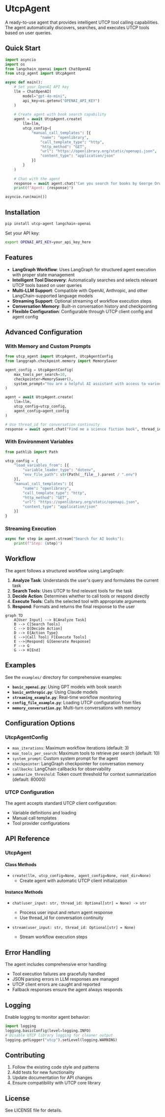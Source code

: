 # UtcpAgent

A ready-to-use agent that provides intelligent UTCP tool calling capabilities. The agent automatically discovers, searches, and executes UTCP tools based on user queries.

## Quick Start

```python
import asyncio
import os
from langchain_openai import ChatOpenAI
from utcp_agent import UtcpAgent

async def main():
    # Set your OpenAI API key
    llm = ChatOpenAI(
        model="gpt-4o-mini",
        api_key=os.getenv("OPENAI_API_KEY")
    )
    
    # Create agent with book search capability
    agent = await UtcpAgent.create(
        llm=llm,
        utcp_config={
            "manual_call_templates": [{
                "name": "openlibrary",
                "call_template_type": "http",
                "http_method": "GET",
                "url": "https://openlibrary.org/static/openapi.json",
                "content_type": "application/json"
            }]
        }
    )
    
    # Chat with the agent
    response = await agent.chat("Can you search for books by George Orwell?")
    print(f"Agent: {response}")

asyncio.run(main())
```

## Installation

```bash
pip install utcp-agent langchain-openai
```

Set your API key:
```bash
export OPENAI_API_KEY=your_api_key_here
```

## Features

- **LangGraph Workflow**: Uses LangGraph for structured agent execution with proper state management
- **Intelligent Tool Discovery**: Automatically searches and selects relevant UTCP tools based on user queries
- **Multi-LLM Support**: Compatible with OpenAI, Anthropic, and other LangChain-supported language models
- **Streaming Support**: Optional streaming of workflow execution steps
- **Conversation Memory**: Built-in conversation history and checkpointing
- **Flexible Configuration**: Configurable through UTCP client config and agent config

## Advanced Configuration

### With Memory and Custom Prompts

```python
from utcp_agent import UtcpAgent, UtcpAgentConfig
from langgraph.checkpoint.memory import MemorySaver

agent_config = UtcpAgentConfig(
    max_tools_per_search=10,
    checkpointer=MemorySaver(),
    system_prompt="You are a helpful AI assistant with access to various tools through UTCP."
)

agent = await UtcpAgent.create(
    llm=llm,
    utcp_config=utcp_config,
    agent_config=agent_config
)

# Use thread_id for conversation continuity
response = await agent.chat("Find me a science fiction book", thread_id="user_1")
```

### With Environment Variables

```python
from pathlib import Path

utcp_config = {
    "load_variables_from": [{
        "variable_loader_type": "dotenv",
        "env_file_path": str(Path(__file__).parent / ".env")
    }],
    "manual_call_templates": [{
        "name": "openlibrary",
        "call_template_type": "http", 
        "http_method": "GET",
        "url": "https://openlibrary.org/static/openapi.json",
        "content_type": "application/json"
    }]
}
```

### Streaming Execution

```python
async for step in agent.stream("Search for AI books"):
    print(f"Step: {step}")
```

## Workflow

The agent follows a structured workflow using LangGraph:

1. **Analyze Task**: Understands the user's query and formulates the current task
2. **Search Tools**: Uses UTCP to find relevant tools for the task  
3. **Decide Action**: Determines whether to call tools or respond directly
4. **Execute Tools**: Calls the selected tool with appropriate arguments
5. **Respond**: Formats and returns the final response to the user

```mermaid
graph TD
    A[User Input] --> B[Analyze Task]
    B --> C[Search Tools]
    C --> D[Decide Action]
    D --> E{Action Type}
    E -->|Call Tool| F[Execute Tools]
    E -->|Respond| G[Generate Response]
    F --> G
    G --> H[End]
```

## Examples

See the `examples/` directory for comprehensive examples:

- **`basic_openai.py`**: Using GPT models with book search
- **`basic_anthropic.py`**: Using Claude models
- **`streaming_example.py`**: Real-time workflow monitoring
- **`config_file_example.py`**: Loading UTCP configuration from files
- **`memory_conversation.py`**: Multi-turn conversations with memory

## Configuration Options

### UtcpAgentConfig

- `max_iterations`: Maximum workflow iterations (default: 3)
- `max_tools_per_search`: Maximum tools to retrieve per search (default: 10)
- `system_prompt`: Custom system prompt for the agent
- `checkpointer`: LangGraph checkpointer for conversation memory
- `callbacks`: LangChain callbacks for observability
- `summarize_threshold`: Token count threshold for context summarization (default: 80000)

### UTCP Configuration

The agent accepts standard UTCP client configuration:
- Variable definitions and loading
- Manual call templates
- Tool provider configurations

## API Reference

### UtcpAgent

#### Class Methods

- `create(llm, utcp_config=None, agent_config=None, root_dir=None)`
  - Create agent with automatic UTCP client initialization

#### Instance Methods

- `chat(user_input: str, thread_id: Optional[str] = None) -> str`
  - Process user input and return agent response
  - Use thread_id for conversation continuity

- `stream(user_input: str, thread_id: Optional[str] = None)`
  - Stream workflow execution steps

## Error Handling

The agent includes comprehensive error handling:
- Tool execution failures are gracefully handled
- JSON parsing errors in LLM responses are managed
- UTCP client errors are caught and reported
- Fallback responses ensure the agent always responds

## Logging

Enable logging to monitor agent behavior:

```python
import logging
logging.basicConfig(level=logging.INFO)
# Disable UTCP library logging for cleaner output
logging.getLogger("utcp").setLevel(logging.WARNING)
```

## Contributing

1. Follow the existing code style and patterns
2. Add tests for new functionality
3. Update documentation for API changes
4. Ensure compatibility with UTCP core library

## License

See LICENSE file for details.
